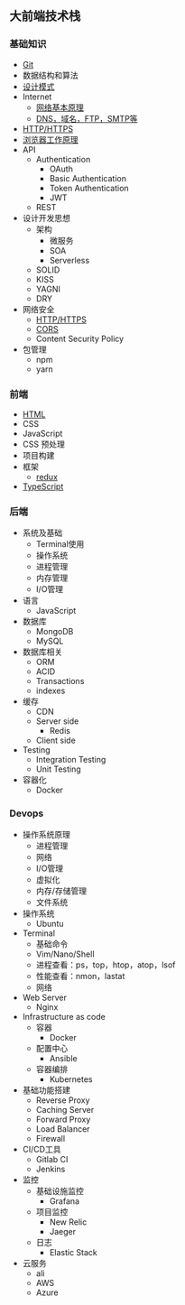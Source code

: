## 大前端技术栈

### 基础知识
* [Git](/basic/git/index.md)
* 数据结构和算法
* [设计模式](/basic/designPattern/index.md)
* Internet
    - [网络基本原理](/basic/internet/basic.md)
    - [DNS，域名，FTP，SMTP等](/basic/internet/others.md)
* [HTTP/HTTPS](/basic/http/index.md)
* [浏览器工作原理](/basic/browser/index.md)
* API
    - Authentication
        * OAuth
        * Basic Authentication
        * Token Authentication
        * JWT
    - REST
* 设计开发思想
    - 架构
        * 微服务
        * SOA
        * Serverless
    - SOLID
    - KISS
    - YAGNI
    - DRY
* 网络安全
    - [HTTP/HTTPS](/basic/http/index.md)
    - [CORS](/basic/security/cors.md)
    - Content  Security Policy
* 包管理
    - npm
    - yarn
### 前端
* [HTML](/frontEnd/framework/html/index.md)
* CSS
* JavaScript
* CSS 预处理
* 项目构建
* 框架
    - [redux](/frontEnd/framework/redux/index.md)
* [TypeScript](/frontEnd/typescript/index.md)

### 后端
* 系统及基础
    - Terminal使用
    - 操作系统
    - 进程管理
    - 内存管理
    - I/O管理
* 语言
    - JavaScript
* 数据库
    - MongoDB
    - MySQL
* 数据库相关
    - ORM
    - ACID
    - Transactions
    - indexes
* 缓存
    - CDN
    - Server side
        * Redis
    - Client side
* Testing
    - Integration Testing
    - Unit Testing
* 容器化
    - Docker
### Devops
* 操作系统原理
    - 进程管理
    - 网络
    - I/O管理
    - 虚拟化
    - 内存/存储管理
    - 文件系统
* 操作系统
    - Ubuntu
* Terminal
    - 基础命令
    - Vim/Nano/Shell
    - 进程查看：ps，top，htop，atop，lsof
    - 性能查看：nmon，lastat
    - 网络
* Web Server
    - Nginx
* Infrastructure as code
    - 容器
        * Docker
    - 配置中心
        * Ansible
    - 容器编排
        * Kubernetes
* 基础功能搭建
    - Reverse Proxy
    - Caching Server
    - Forward Proxy
    - Load  Balancer
    - Firewall
* CI/CD工具
    - Gitlab CI
    - Jenkins
* 监控
    - 基础设施监控
        * Grafana
    - 项目监控
        * New Relic
        * Jaeger
    - 日志
        * Elastic Stack
* 云服务
    - ali
    - AWS
    - Azure

